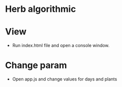 # Herb algorithmic

# View
- Run index.html file and open a console window.
# Change param
- Open app.js and change values for days and plants
